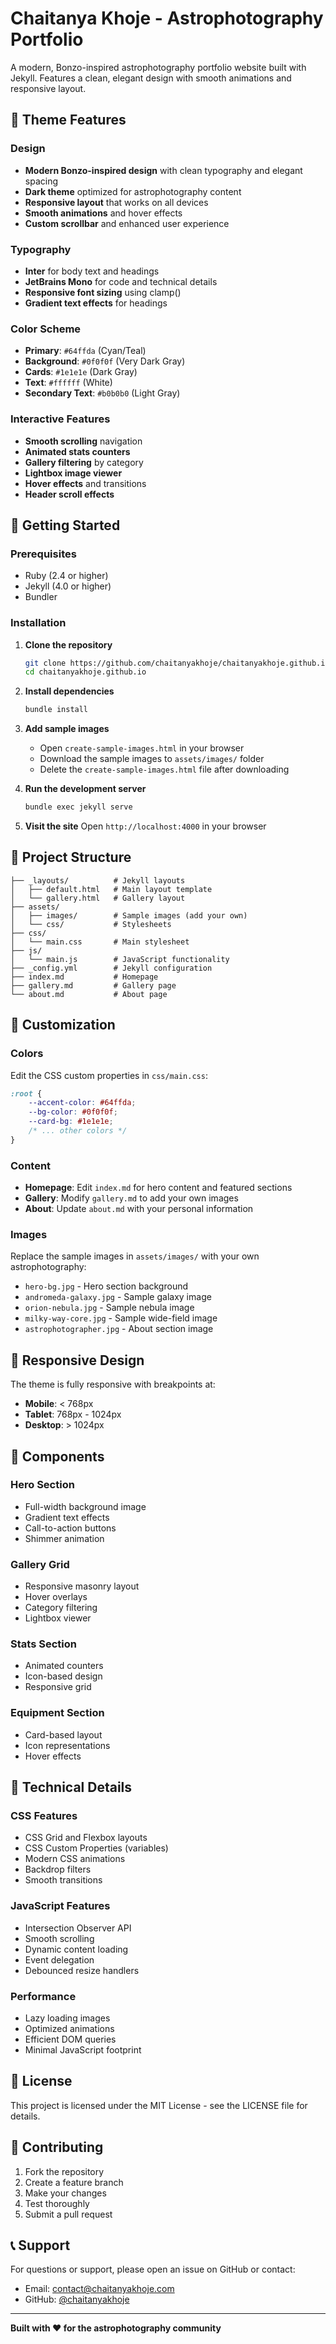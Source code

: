# Chaitanya Khoje - Astrophotography Portfolio

A modern, Bonzo-inspired astrophotography portfolio website built with Jekyll. Features a clean, elegant design with smooth animations and responsive layout.

## 🎨 Theme Features

### Design
- **Modern Bonzo-inspired design** with clean typography and elegant spacing
- **Dark theme** optimized for astrophotography content
- **Responsive layout** that works on all devices
- **Smooth animations** and hover effects
- **Custom scrollbar** and enhanced user experience

### Typography
- **Inter** for body text and headings
- **JetBrains Mono** for code and technical details
- **Responsive font sizing** using clamp()
- **Gradient text effects** for headings

### Color Scheme
- **Primary**: `#64ffda` (Cyan/Teal)
- **Background**: `#0f0f0f` (Very Dark Gray)
- **Cards**: `#1e1e1e` (Dark Gray)
- **Text**: `#ffffff` (White)
- **Secondary Text**: `#b0b0b0` (Light Gray)

### Interactive Features
- **Smooth scrolling** navigation
- **Animated stats counters**
- **Gallery filtering** by category
- **Lightbox image viewer**
- **Hover effects** and transitions
- **Header scroll effects**

## 🚀 Getting Started

### Prerequisites
- Ruby (2.4 or higher)
- Jekyll (4.0 or higher)
- Bundler

### Installation

1. **Clone the repository**
   ```bash
   git clone https://github.com/chaitanyakhoje/chaitanyakhoje.github.io.git
   cd chaitanyakhoje.github.io
   ```

2. **Install dependencies**
   ```bash
   bundle install
   ```

3. **Add sample images**
   - Open `create-sample-images.html` in your browser
   - Download the sample images to `assets/images/` folder
   - Delete the `create-sample-images.html` file after downloading

4. **Run the development server**
   ```bash
   bundle exec jekyll serve
   ```

5. **Visit the site**
   Open `http://localhost:4000` in your browser

## 📁 Project Structure

```
├── _layouts/          # Jekyll layouts
│   ├── default.html   # Main layout template
│   └── gallery.html   # Gallery layout
├── assets/
│   ├── images/        # Sample images (add your own)
│   └── css/           # Stylesheets
├── css/
│   └── main.css       # Main stylesheet
├── js/
│   └── main.js        # JavaScript functionality
├── _config.yml        # Jekyll configuration
├── index.md           # Homepage
├── gallery.md         # Gallery page
└── about.md           # About page
```

## 🎯 Customization

### Colors
Edit the CSS custom properties in `css/main.css`:
```css
:root {
    --accent-color: #64ffda;
    --bg-color: #0f0f0f;
    --card-bg: #1e1e1e;
    /* ... other colors */
}
```

### Content
- **Homepage**: Edit `index.md` for hero content and featured sections
- **Gallery**: Modify `gallery.md` to add your own images
- **About**: Update `about.md` with your personal information

### Images
Replace the sample images in `assets/images/` with your own astrophotography:
- `hero-bg.jpg` - Hero section background
- `andromeda-galaxy.jpg` - Sample galaxy image
- `orion-nebula.jpg` - Sample nebula image
- `milky-way-core.jpg` - Sample wide-field image
- `astrophotographer.jpg` - About section image

## 📱 Responsive Design

The theme is fully responsive with breakpoints at:
- **Mobile**: < 768px
- **Tablet**: 768px - 1024px
- **Desktop**: > 1024px

## 🎨 Components

### Hero Section
- Full-width background image
- Gradient text effects
- Call-to-action buttons
- Shimmer animation

### Gallery Grid
- Responsive masonry layout
- Hover overlays
- Category filtering
- Lightbox viewer

### Stats Section
- Animated counters
- Icon-based design
- Responsive grid

### Equipment Section
- Card-based layout
- Icon representations
- Hover effects

## 🔧 Technical Details

### CSS Features
- CSS Grid and Flexbox layouts
- CSS Custom Properties (variables)
- Modern CSS animations
- Backdrop filters
- Smooth transitions

### JavaScript Features
- Intersection Observer API
- Smooth scrolling
- Dynamic content loading
- Event delegation
- Debounced resize handlers

### Performance
- Lazy loading images
- Optimized animations
- Efficient DOM queries
- Minimal JavaScript footprint

## 📄 License

This project is licensed under the MIT License - see the LICENSE file for details.

## 🤝 Contributing

1. Fork the repository
2. Create a feature branch
3. Make your changes
4. Test thoroughly
5. Submit a pull request

## 📞 Support

For questions or support, please open an issue on GitHub or contact:
- Email: contact@chaitanyakhoje.com
- GitHub: [@chaitanyakhoje](https://github.com/chaitanyakhoje)

---

**Built with ❤️ for the astrophotography community**
